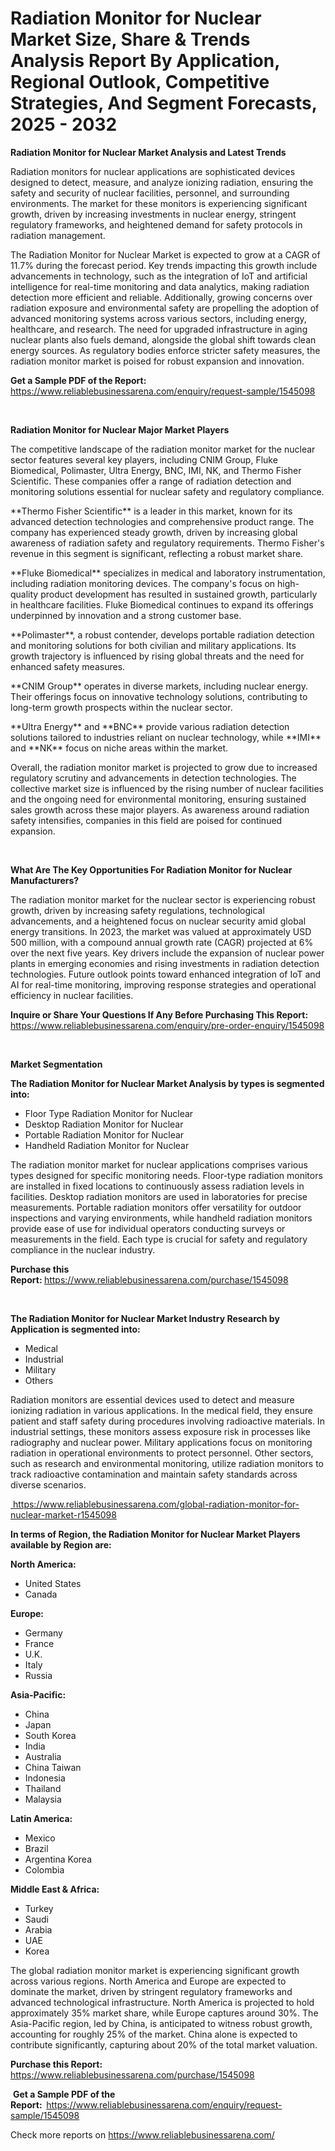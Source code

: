 <p><h1>Radiation Monitor for Nuclear Market Size, Share & Trends Analysis Report By Application, Regional Outlook, Competitive Strategies, And Segment Forecasts, 2025 - 2032</h1></p><p><strong>Radiation Monitor for Nuclear Market Analysis and Latest Trends</strong></p>
<p><p>Radiation monitors for nuclear applications are sophisticated devices designed to detect, measure, and analyze ionizing radiation, ensuring the safety and security of nuclear facilities, personnel, and surrounding environments. The market for these monitors is experiencing significant growth, driven by increasing investments in nuclear energy, stringent regulatory frameworks, and heightened demand for safety protocols in radiation management.</p><p>The Radiation Monitor for Nuclear Market is expected to grow at a CAGR of 11.7% during the forecast period. Key trends impacting this growth include advancements in technology, such as the integration of IoT and artificial intelligence for real-time monitoring and data analytics, making radiation detection more efficient and reliable. Additionally, growing concerns over radiation exposure and environmental safety are propelling the adoption of advanced monitoring systems across various sectors, including energy, healthcare, and research. The need for upgraded infrastructure in aging nuclear plants also fuels demand, alongside the global shift towards clean energy sources. As regulatory bodies enforce stricter safety measures, the radiation monitor market is poised for robust expansion and innovation.</p></p>
<p><strong>Get a Sample PDF of the Report:&nbsp;</strong> <a href="https://www.reliablebusinessarena.com/enquiry/request-sample/1545098?utm_campaign=2176&utm_medium=2&utm_source=Github&utm_content=ia&utm_term=27022025&utm_id=radiation-monitor-for-nuclear">https://www.reliablebusinessarena.com/enquiry/request-sample/1545098</a></p>
<p>&nbsp;</p>
<p><strong>Radiation Monitor for Nuclear Major Market Players</strong></p>
<p><p>The competitive landscape of the radiation monitor market for the nuclear sector features several key players, including CNIM Group, Fluke Biomedical, Polimaster, Ultra Energy, BNC, IMI, NK, and Thermo Fisher Scientific. These companies offer a range of radiation detection and monitoring solutions essential for nuclear safety and regulatory compliance.</p><p>**Thermo Fisher Scientific** is a leader in this market, known for its advanced detection technologies and comprehensive product range. The company has experienced steady growth, driven by increasing global awareness of radiation safety and regulatory requirements. Thermo Fisher's revenue in this segment is significant, reflecting a robust market share.</p><p>**Fluke Biomedical** specializes in medical and laboratory instrumentation, including radiation monitoring devices. The company's focus on high-quality product development has resulted in sustained growth, particularly in healthcare facilities. Fluke Biomedical continues to expand its offerings underpinned by innovation and a strong customer base.</p><p>**Polimaster**, a robust contender, develops portable radiation detection and monitoring solutions for both civilian and military applications. Its growth trajectory is influenced by rising global threats and the need for enhanced safety measures.</p><p>**CNIM Group** operates in diverse markets, including nuclear energy. Their offerings focus on innovative technology solutions, contributing to long-term growth prospects within the nuclear sector.</p><p>**Ultra Energy** and **BNC** provide various radiation detection solutions tailored to industries reliant on nuclear technology, while **IMI** and **NK** focus on niche areas within the market.</p><p>Overall, the radiation monitor market is projected to grow due to increased regulatory scrutiny and advancements in detection technologies. The collective market size is influenced by the rising number of nuclear facilities and the ongoing need for environmental monitoring, ensuring sustained sales growth across these major players. As awareness around radiation safety intensifies, companies in this field are poised for continued expansion.</p></p>
<p>&nbsp;</p>
<p><strong>What Are The Key Opportunities For Radiation Monitor for Nuclear Manufacturers?</strong></p>
<p><p>The radiation monitor market for the nuclear sector is experiencing robust growth, driven by increasing safety regulations, technological advancements, and a heightened focus on nuclear security amid global energy transitions. In 2023, the market was valued at approximately USD 500 million, with a compound annual growth rate (CAGR) projected at 6% over the next five years. Key drivers include the expansion of nuclear power plants in emerging economies and rising investments in radiation detection technologies. Future outlook points toward enhanced integration of IoT and AI for real-time monitoring, improving response strategies and operational efficiency in nuclear facilities.</p></p>
<p><strong>Inquire or Share Your Questions If Any Before Purchasing This Report:</strong> <a href="https://www.reliablebusinessarena.com/enquiry/pre-order-enquiry/1545098?utm_campaign=2176&utm_medium=2&utm_source=Github&utm_content=ia&utm_term=27022025&utm_id=radiation-monitor-for-nuclear">https://www.reliablebusinessarena.com/enquiry/pre-order-enquiry/1545098</a></p>
<p>&nbsp;</p>
<p><strong>Market Segmentation</strong></p>
<p><strong>The Radiation Monitor for Nuclear Market Analysis by types is segmented into:</strong></p>
<p><ul><li>Floor Type Radiation Monitor for Nuclear</li><li>Desktop Radiation Monitor for Nuclear</li><li>Portable Radiation Monitor for Nuclear</li><li>Handheld Radiation Monitor for Nuclear</li></ul></p>
<p><p>The radiation monitor market for nuclear applications comprises various types designed for specific monitoring needs. Floor-type radiation monitors are installed in fixed locations to continuously assess radiation levels in facilities. Desktop radiation monitors are used in laboratories for precise measurements. Portable radiation monitors offer versatility for outdoor inspections and varying environments, while handheld radiation monitors provide ease of use for individual operators conducting surveys or measurements in the field. Each type is crucial for safety and regulatory compliance in the nuclear industry.</p></p>
<p><strong>Purchase this Report:&nbsp;</strong><a href="https://www.reliablebusinessarena.com/purchase/1545098?utm_campaign=2176&utm_medium=2&utm_source=Github&utm_content=ia&utm_term=27022025&utm_id=radiation-monitor-for-nuclear">https://www.reliablebusinessarena.com/purchase/1545098</a></p>
<p>&nbsp;</p>
<p><strong>The Radiation Monitor for Nuclear Market Industry Research by Application is segmented into:</strong></p>
<p><ul><li>Medical</li><li>Industrial</li><li>Military</li><li>Others</li></ul></p>
<p><p>Radiation monitors are essential devices used to detect and measure ionizing radiation in various applications. In the medical field, they ensure patient and staff safety during procedures involving radioactive materials. In industrial settings, these monitors assess exposure risk in processes like radiography and nuclear power. Military applications focus on monitoring radiation in operational environments to protect personnel. Other sectors, such as research and environmental monitoring, utilize radiation monitors to track radioactive contamination and maintain safety standards across diverse scenarios.</p></p>
<p><a href="https://www.reliablebusinessarena.com/global-radiation-monitor-for-nuclear-market-r1545098?utm_campaign=2176&utm_medium=2&utm_source=Github&utm_content=ia&utm_term=27022025&utm_id=radiation-monitor-for-nuclear">&nbsp;https://www.reliablebusinessarena.com/global-radiation-monitor-for-nuclear-market-r1545098</a></p>
<p><strong>In terms of Region, the Radiation Monitor for Nuclear Market Players available by Region are:</strong></p>
<p>
    <p> <strong> North America: </strong>
        <ul>
            <li>United States</li>
            <li>Canada</li>
        </ul>
        </p> 
    <p> <strong> Europe: </strong>
        <ul>
            <li>Germany</li>
            <li>France</li>
            <li>U.K.</li>
            <li>Italy</li>
            <li>Russia</li>
        </ul>
        </p> 
    <p> <strong> Asia-Pacific: </strong>
        <ul>
            <li>China</li>
            <li>Japan</li>
            <li>South Korea</li>
            <li>India</li>
            <li>Australia</li>
            <li>China Taiwan</li>
            <li>Indonesia</li>
            <li>Thailand</li>
            <li>Malaysia</li>
        </ul>
        </p> 
    <p> <strong> Latin America: </strong>
        <ul>
            <li>Mexico</li>
            <li>Brazil</li>
            <li>Argentina Korea</li>
            <li>Colombia</li>
        </ul>
        </p> 
    <p> <strong> Middle East & Africa: </strong>
        <ul>
            <li>Turkey</li>
            <li>Saudi</li>
            <li>Arabia</li>
            <li>UAE</li>
            <li>Korea</li>
        </ul>
    </p>
    </p>
<p><p>The global radiation monitor market is experiencing significant growth across various regions. North America and Europe are expected to dominate the market, driven by stringent regulatory frameworks and advanced technological infrastructure. North America is projected to hold approximately 35% market share, while Europe captures around 30%. The Asia-Pacific region, led by China, is anticipated to witness robust growth, accounting for roughly 25% of the market. China alone is expected to contribute significantly, capturing about 20% of the total market valuation.</p></p>
<p><strong>Purchase this Report: </strong><a href="https://www.reliablebusinessarena.com/purchase/1545098?utm_campaign=2176&utm_medium=2&utm_source=Github&utm_content=ia&utm_term=27022025&utm_id=radiation-monitor-for-nuclear">https://www.reliablebusinessarena.com/purchase/1545098</a></p>
<p>&nbsp;<strong>Get a Sample PDF of the Report:&nbsp;&nbsp;</strong><a href="https://www.reliablebusinessarena.com/enquiry/request-sample/1545098?utm_campaign=2176&utm_medium=2&utm_source=Github&utm_content=ia&utm_term=27022025&utm_id=radiation-monitor-for-nuclear">https://www.reliablebusinessarena.com/enquiry/request-sample/1545098</a></p>
<p><strong></strong></p>
<p>Check more reports on <a href="https://www.reliablebusinessarena.com/?utm_campaign=2176&utm_medium=2&utm_source=Github&utm_content=ia&utm_term=27022025&utm_id=radiation-monitor-for-nuclear">https://www.reliablebusinessarena.com/</a></p>